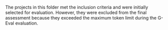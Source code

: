The projects in this folder met the inclusion criteria and were initially selected for evaluation. However, they were excluded from the final assessment because they exceeded the maximum token limit during the G-Eval evaluation.